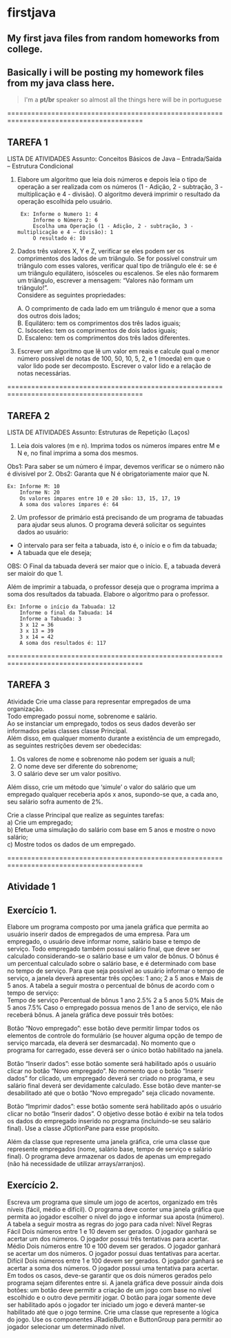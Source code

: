 # firstjava
## My first java files from random homeworks from college.

## Basically i will be posting my homework files from my java class here.

> I'm a **pt/br** speaker so almost all the things here will be in portuguese

========================================================================================

## TAREFA 1

LISTA DE ATIVIDADES
Assunto: Conceitos Básicos de Java – Entrada/Saída – Estrutura Condicional

1) Elabore um algoritmo que leia dois números e depois leia o tipo de operação a ser realizada com os
números (1 - Adição, 2 - subtração, 3 - multiplicação e 4 - divisão). O algoritmo deverá imprimir o
resultado da operação escolhida pelo usuário.

        Ex: Informe o Numero 1: 4  
            Informe o Número 2: 6  
            Escolha uma Operação (1 - Adição, 2 - subtração, 3 - multiplicação e 4 – divisão): 1  
            O resultado é: 10  
        
        
2) Dados três valores X, Y e Z, verificar se eles podem ser os comprimentos dos lados de um triângulo.
Se for possível construir um triângulo com esses valores, verificar qual tipo de triãngulo ele é: se é
um triângulo equilátero, isósceles ou escalenos. Se eles não formarem um triângulo, escrever
a mensagem: “Valores não formam um triângulo!”.  
Considere as seguintes propriedades:  

   A. O comprimento de cada lado em um triângulo é menor que a soma dos outros dois lados;  
   B. Equilátero: tem os comprimentos dos três lados iguais;  
   C. Isósceles: tem os comprimentos de dois lados iguais;  
   D. Escaleno: tem os comprimentos dos três lados diferentes.  
  
  
3) Escrever um algoritmo que lê um valor em reais e calcule qual o menor número possível de notas de
100, 50, 10, 5, 2, e 1 (moeda) em que o valor lido pode ser decomposto. Escrever o valor lido e a
relação de notas necessárias. 

========================================================================================

## TAREFA 2

LISTA DE ATIVIDADES
Assunto: Estruturas de Repetição (Laços)

1) Leia dois valores (m e n). Imprima todos os números ímpares entre M e N e, no final imprima a soma
dos mesmos.

Obs1: Para saber se um número é ímpar, devemos verificar se o número não é divisível por 2.
Obs2: Garanta que N é obrigatoriamente maior que N.  

    Ex: Informe M: 10  
        Informe N: 20  
        Os valores ímpares entre 10 e 20 são: 13, 15, 17, 19  
        A soma dos valores ímpares é: 64  
 
 
2) Um professor de primário está precisando de um programa de tabuadas para ajudar seus alunos. O
programa deverá solicitar os seguintes dados ao usuário:
- O intervalo para ser feita a tabuada, isto é, o início e o fim da tabuada;
- A tabuada que ele deseja;

OBS: O Final da tabuada deverá ser maior que o início. E, a tabuada deverá ser maioir do que 1.

Além de imprimir a tabuada, o professor deseja que o programa imprima a soma dos resultados da
tabuada. Elabore o algoritmo para o professor.

    Ex: Informe o início da Tabuada: 12  
        Informe o final da Tabuada: 14  
        Informe a Tabuada: 3  
        3 x 12 = 36  
        3 x 13 = 39  
        3 x 14 = 42  
        A soma dos resultados é: 117  
      
========================================================================================

## TAREFA 3

Atividade
Crie uma classe para representar empregados de uma organização.  
Todo empregado possui nome, sobrenome e salário.  
Ao se instanciar um empregado, todos os seus dados deverão ser informados pelas classes classe Principal.  
Além disso, em qualquer momento durante a existência de um empregado, as seguintes restrições devem ser obedecidas:  

1) Os valores de nome e sobrenome não podem ser iguais a null;  
2) O nome deve ser diferente do sobrenome;  
3) O salário deve ser um valor positivo.  

Além disso, crie um método que ‘simule’ o valor do salário que um
empregado qualquer receberia após x anos, supondo-se que, a cada ano, seu
salário sofra aumento de 2%.  

Crie a classe Principal que realize as seguintes tarefas:  
a) Crie um empregado;  
b) Efetue uma simulação do salário com base em 5 anos e mostre o novo salário;  
c) Mostre todos os dados de um empregado. 

========================================================================================

## Atividade 1

## Exercício 1. 
Elabore um programa composto por uma janela gráfica que permita ao usuário inserir
dados de empregados de uma empresa. Para um empregado, o usuário deve informar nome, salário
base e tempo de serviço. Todo empregado também possui salário final, que deve ser calculado
considerando-se o salário base e um valor de bônus. O bônus é um percentual calculado sobre o
salário base, e é determinado com base no tempo de serviço. Para que seja possível ao usuário
informar o tempo de serviço, a janela deverá apresentar três opções: 1 ano; 2 a 5 anos e Mais de 5
anos. A tabela a seguir mostra o percentual de bônus de acordo com o tempo de serviço:  
Tempo de serviço   Percentual de bônus
    1 ano              2.5%
    2 a 5 anos         5.0%
    Mais de 5 anos     7.5%
Caso o empregado possua menos de 1 ano de serviço, ele não receberá bônus. A janela gráfica deve
possuir três botões:

Botão “Novo empregado”: esse botão deve permitir limpar todos os elementos de controle
do formulário (se houver alguma opção de tempo de serviço marcada, ela deverá ser
desmarcada). No momento que o programa for carregado, esse deverá ser o único botão
habilitado na janela.

Botão “Inserir dados”: esse botão somente será habilitado após o usuário clicar no botão
“Novo empregado”. No momento que o botão “Inserir dados” for clicado, um empregado
deverá ser criado no programa, e seu salário final deverá ser devidamente calculado. Esse
botão deve manter-se desabilitado até que o botão “Novo empregado” seja clicado
novamente.

Botão “Imprimir dados”: esse botão somente será habilitado após o usuário clicar no botão
“Inserir dados”. O objetivo desse botão é exibir na tela todos os dados do empregado
inserido no programa (incluindo-se seu salário final). Use a classe JOptionPane para esse
propósito.

Além da classe que represente uma janela gráfica, crie uma classe que represente empregados (nome,
salário base, tempo de serviço e salário final). O programa deve armazenar os dados de apenas um
empregado (não há necessidade de utilizar arrays/arranjos). 


## Exercício 2. 
Escreva um programa que simule um jogo de acertos, organizado em três níveis (fácil,
médio e difícil). O programa deve conter uma janela gráfica que permita ao jogador escolher o nível
do jogo e informar sua aposta (número). A tabela a seguir mostra as regras do jogo para cada nível:
Nível Regras
Fácil
Dois números entre 1 e 10 devem ser gerados. O jogador ganhará se
acertar um dos números. O jogador possui três tentativas para
acertar.
Médio
Dois números entre 10 e 100 devem ser gerados. O jogador ganhará
se acertar um dos números. O jogador possui duas tentativas para
acertar.
Difícil
Dois números entre 1 e 100 devem ser gerados. O jogador ganhará se
acertar a soma dos números. O jogador possui uma tentativa para
acertar.
Em todos os casos, deve-se garantir que os dois números gerados pelo programa sejam diferentes
entre si. A janela gráfica deve possuir ainda dois botões: um botão deve permitir a criação de um jogo
com base no nível escolhido e o outro deve permitir jogar. O botão para jogar somente deve ser
habilitado após o jogador ter iniciado um jogo e deverá manter-se habilitado até que o jogo termine.
Crie uma classe que represente a lógica do jogo. Use os componentes JRadioButton e ButtonGroup
para permitir ao jogador selecionar um determinado nível. 
